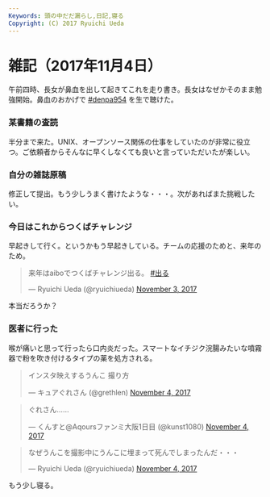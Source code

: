 ```yaml
---
Keywords: 頭の中だだ漏らし,日記,寝る
Copyright: (C) 2017 Ryuichi Ueda
---
```


# 雑記（2017年11月4日）

午前四時、長女が鼻血を出して起きてこれを走り書き。長女はなぜかそのまま勉強開始。鼻血のおかげで [#denpa954](https://t.co/J9fHgXlOZL) を生で聴けた。

### 某書籍の査読

半分まで来た。UNIX、オープンソース関係の仕事をしていたのが非常に役立つ。ご依頼者からそんなに早くしなくても良いと言っていただいたが楽しい。

### 自分の雑誌原稿

修正して提出。もう少しうまく書けたような・・・。次があればまた挑戦したい。


### 今日はこれからつくばチャレンジ

早起きして行く。というかもう早起きしている。チームの応援のためと、来年のため。

<blockquote class="twitter-tweet"><p lang="ja" dir="ltr">来年はaiboでつくばチャレンジ出る。 <a href="https://twitter.com/hashtag/%E5%87%BA%E3%82%8B?src=hash&amp;ref_src=twsrc%5Etfw">#出る</a></p>&mdash; Ryuichi Ueda (@ryuichiueda) <a href="https://twitter.com/ryuichiueda/status/926323125444153344?ref_src=twsrc%5Etfw">November 3, 2017</a></blockquote> <script async src="https://platform.twitter.com/widgets.js" charset="utf-8"></script>

本当だろうか？

### 医者に行った

喉が痛いと思って行ったら口内炎だった。スマートなイチジク浣腸みたいな噴霧器で粉を吹き付けるタイプの薬を処方される。

<blockquote class="twitter-tweet"><p lang="ja" dir="ltr">インスタ映えするうんこ 撮り方</p>&mdash; キュアぐれさん (@grethlen) <a href="https://twitter.com/grethlen/status/926701174962642944?ref_src=twsrc%5Etfw">November 4, 2017</a></blockquote> <script async src="https://platform.twitter.com/widgets.js" charset="utf-8"></script>

<blockquote class="twitter-tweet"><p lang="ja" dir="ltr">ぐれさん……</p>&mdash; くんすと@Aqoursファンミ大阪1日目 (@kunst1080) <a href="https://twitter.com/kunst1080/status/926704756302651392?ref_src=twsrc%5Etfw">November 4, 2017</a></blockquote> <script async src="https://platform.twitter.com/widgets.js" charset="utf-8"></script>

<blockquote class="twitter-tweet"><p lang="ja" dir="ltr">なぜうんこを撮影中にうんこに埋まって死んでしまったんだ・・・</p>&mdash; Ryuichi Ueda (@ryuichiueda) <a href="https://twitter.com/ryuichiueda/status/926705138873417728?ref_src=twsrc%5Etfw">November 4, 2017</a></blockquote> <script async src="https://platform.twitter.com/widgets.js" charset="utf-8"></script>


もう少し寝る。

